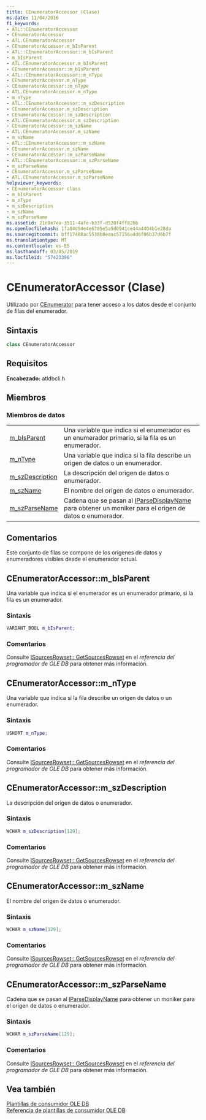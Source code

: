 ```yaml
---
title: CEnumeratorAccessor (Clase)
ms.date: 11/04/2016
f1_keywords:
- ATL::CEnumeratorAccessor
- CEnumeratorAccessor
- ATL.CEnumeratorAccessor
- CEnumeratorAccessor.m_bIsParent
- ATL::CEnumeratorAccessor::m_bIsParent
- m_bIsParent
- ATL.CEnumeratorAccessor.m_bIsParent
- CEnumeratorAccessor::m_bIsParent
- ATL::CEnumeratorAccessor::m_nType
- CEnumeratorAccessor.m_nType
- CEnumeratorAccessor::m_nType
- ATL.CEnumeratorAccessor.m_nType
- m_nType
- ATL::CEnumeratorAccessor::m_szDescription
- CEnumeratorAccessor.m_szDescription
- CEnumeratorAccessor::m_szDescription
- ATL.CEnumeratorAccessor.m_szDescription
- CEnumeratorAccessor::m_szName
- ATL.CEnumeratorAccessor.m_szName
- m_szName
- ATL::CEnumeratorAccessor::m_szName
- CEnumeratorAccessor.m_szName
- CEnumeratorAccessor::m_szParseName
- ATL::CEnumeratorAccessor::m_szParseName
- m_szParseName
- CEnumeratorAccessor.m_szParseName
- ATL.CEnumeratorAccessor.m_szParseName
helpviewer_keywords:
- CEnumeratorAccessor class
- m_bIsParent
- m_nType
- m_szDescription
- m_szName
- m_szParseName
ms.assetid: 21e8e7ea-3511-4afe-b33f-d520f4ff82bb
ms.openlocfilehash: 1fa04d94e4e6785e5a9d0941ce44a4404b1e28da
ms.sourcegitcommit: bff17488ac5538b8eaac57156a4d6f06b37d6b7f
ms.translationtype: MT
ms.contentlocale: es-ES
ms.lasthandoff: 03/05/2019
ms.locfileid: "57423396"
---
```

# <a name="cenumeratoraccessor-class"></a>CEnumeratorAccessor (Clase)

Utilizado por [CEnumerator](../../data/oledb/cenumerator-class.md) para tener acceso a los datos desde el conjunto de filas del enumerador.

## <a name="syntax"></a>Sintaxis

```cpp
class CEnumeratorAccessor
```

## <a name="requirements"></a>Requisitos

**Encabezado:** atldbcli.h

## <a name="members"></a>Miembros

### <a name="data-members"></a>Miembros de datos

|||
|-|-|
|[m_bIsParent](#bisparent)|Una variable que indica si el enumerador es un enumerador primario, si la fila es un enumerador.|
|[m_nType](#ntype)|Una variable que indica si la fila describe un origen de datos o un enumerador.|
|[m_szDescription](#szdescription)|La descripción del origen de datos o enumerador.|
|[m_szName](#szname)|El nombre del origen de datos o enumerador.|
|[m_szParseName](#szparsename)|Cadena que se pasan al [IParseDisplayName](/windows/desktop/api/oleidl/nn-oleidl-iparsedisplayname) para obtener un moniker para el origen de datos o enumerador.|

## <a name="remarks"></a>Comentarios

Este conjunto de filas se compone de los orígenes de datos y enumeradores visibles desde el enumerador actual.

## <a name="bisparent"></a> CEnumeratorAccessor::m_bIsParent

Una variable que indica si el enumerador es un enumerador primario, si la fila es un enumerador.

### <a name="syntax"></a>Sintaxis

```cpp
VARIANT_BOOL m_bIsParent;
```

### <a name="remarks"></a>Comentarios

Consulte [ISourcesRowset:: GetSourcesRowset](/previous-versions/windows/desktop/ms711200(v=vs.85)) en el *referencia del programador de OLE DB* para obtener más información.

## <a name="ntype"></a> CEnumeratorAccessor::m_nType

Una variable que indica si la fila describe un origen de datos o un enumerador.

### <a name="syntax"></a>Sintaxis

```cpp
USHORT m_nType;
```

### <a name="remarks"></a>Comentarios

Consulte [ISourcesRowset:: GetSourcesRowset](/previous-versions/windows/desktop/ms711200(v=vs.85)) en el *referencia del programador de OLE DB* para obtener más información.

## <a name="szdescription"></a> CEnumeratorAccessor::m_szDescription

La descripción del origen de datos o enumerador.

### <a name="syntax"></a>Sintaxis

```cpp
WCHAR m_szDescription[129];
```

### <a name="remarks"></a>Comentarios

Consulte [ISourcesRowset:: GetSourcesRowset](/previous-versions/windows/desktop/ms711200(v=vs.85)) en el *referencia del programador de OLE DB* para obtener más información.

## <a name="szname"></a> CEnumeratorAccessor::m_szName

El nombre del origen de datos o enumerador.

### <a name="syntax"></a>Sintaxis

```cpp
WCHAR m_szName[129];
```

### <a name="remarks"></a>Comentarios

Consulte [ISourcesRowset:: GetSourcesRowset](/previous-versions/windows/desktop/ms711200(v=vs.85)) en el *referencia del programador de OLE DB* para obtener más información.

## <a name="szparsename"></a> CEnumeratorAccessor::m_szParseName

Cadena que se pasan al [IParseDisplayName](/windows/desktop/api/oleidl/nn-oleidl-iparsedisplayname) para obtener un moniker para el origen de datos o enumerador.

### <a name="syntax"></a>Sintaxis

```cpp
WCHAR m_szParseName[129];
```

### <a name="remarks"></a>Comentarios

Consulte [ISourcesRowset:: GetSourcesRowset](/previous-versions/windows/desktop/ms711200(v=vs.85)) en el *referencia del programador de OLE DB* para obtener más información.

## <a name="see-also"></a>Vea también

[Plantillas de consumidor OLE DB](../../data/oledb/ole-db-consumer-templates-cpp.md)<br/>
[Referencia de plantillas de consumidor OLE DB](../../data/oledb/ole-db-consumer-templates-reference.md)